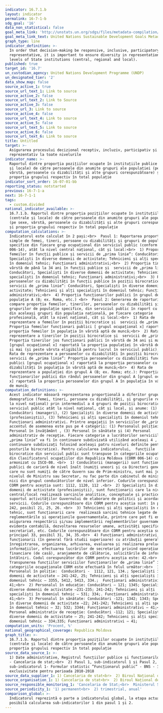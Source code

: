 ```yaml
---
indicator: 16.7.1.b
layout: indicator
permalink: 16-7-1-b
sdg_goal: '16'
data_non_statistical: false
goal_meta_link: 'http://unstats.un.org/sdgs/files/metadata-compilation/Metadata-Goal-16.pdf'
goal_meta_link_text: United Nations Sustainable Development Goals Metadata (PDF 4.0 MB)
graph_type: line
indicator_definition: >-
  In order that decision-making be responsive, inclusive, participatory and
  representative, it is important to ensure diversity in representation at all
  levels of State institutions (central, regional and local).
published: true
target_id: '16.7'
un_custodian_agency: United Nations Development Programme (UNDP)
un_designated_tier: '2'
data_show_map: false
source_active_1: true
source_url_text_1: Link to source
source_active_2: false
source_url_text_2: Link to Source
source_active_3: false
source_url_3: Link to source
source_active_4: false
source_url_text_4: Link to source
source_active_5: false
source_url_text_5: Link to source
source_active_6: false
source_url_text_6: Link to source
title: Untitled
target: >-
  Asigurarea procesului decizional receptiv, incluziv, participativ și
  reprezentativ la toate nivelurile
indicator_name: >-
  Raportul dintre proporția pozițiilor ocupate în instituțiile publice (centrale
  și locale) de către persoanele din anumite grupuri ale populației (pe sexe,
  vârstă, persoanele cu dizabilități și alte grupuri corespunzătoare) și
  proporția grupului respectiv în total populație
indicator_sort_order: 16-07-01-bb
reporting_status: notstarted
previous: 16-7-1-a
next: 16-7-1-1
tags:
  - custom.divided
national_indicator_available: >-
  16.7.1.b. Raportul dintre proporția pozițiilor ocupate în instituțiile publice
  (centrale și locale) de către persoanele din anumite grupuri ale populației
  (pe sexe, vârstă, persoanele cu dizabilități și alte grupuri corespunzătoare)
  și proporția grupului respectiv în total populație
computation_calculations: >-
  Indicatorul este calculat în 2 pași:<br>  Pasul 1: Raportarea proporțiilor
  simple de femei, tineri, persoane cu dizabilități și grupuri de populație
  specifice din fiecare grup ocupațional din serviciul public (conform CORM
  006-14), atât la nivel central național, cât și local:<br>  1) Proporția
  femeilor în funcții publice și servicii de „prima linie”: Conducători,
  Specialiști în diverse domenii de activitate; Tehnicieni și alți specialiști
  în domeniul tehnic; Funcționari administrativi;<br>  2) Proporția tinerilor în
  vârstă de până la 34 ani în funcții publice și  servicii de „prima linie”:
  Conducători, Specialiști în diverse domenii de activitate; Tehnicieni și alți
  specialiști în domeniul tehnic; Funcționari administrativi;<br>  3) Proporția
  persoanelor cu dizabilități în funcții publice în poziții birocratice și 
  servicii de „prima linie”: Conducători, Specialiști în diverse domenii de
  activitate; Tehnicieni și alți specialiști în domeniul tehnic; Funcționari
  administrativi;<br>  4) Proporția funcționarilor publici în grupul de
  populație A (B; ex. Roma, etc.) <br>  Pasul 2: Generarea de raporturi care să
  compare proporția femeilor, tinerilor, persoanelor cu dizabilități și
  grupurilor de populație specifice, din serviciul public în raport cu proporția
  din aceleași grupuri din populația națională, pe fiecare categorie
  profesională, atât la nivel național, cât și local:<br>  1) Rata de
  reprezentare a femeilor în poziții birocratice și  servicii de „prima linie”:
  Proporția femeilor funcționari publici [ grupul ocupațional x] raportată la
  proporția femeilor în populația în vârstă aptă de muncă;<br>  2) Rata de
  reprezentare a tinerilor în poziții birocratice și  servicii de „prima linie”:
  Proporția tinerilor jos funcționari publici în vârstă de 34 ani și mai jos
  [grupul ocupațional x] raportată la proporția populației în vârstă de 34 ani
  și mai (și peste vârsta eligibilă pentru lucrul în serviciul public);<br>  3)
  Rata de reprezentare a persoanelor cu dizabilități în poziții birocratice și 
  servicii de „prima linie”: Proporția persoanelor cu dizabilități funcționari
  publici [grupul ocupațional x] raportată la proporția persoanelor cu
  dizabilități în populația în vârstă aptă de muncă;<br>  4) Rata de
  reprezentare a populației din grupul A (B; ex. Roma; etc.): Proporția
  funcționarilor publici din rândul persoanelor din grupul A [grupul ocupațional
  x] raportată la proporția persoanelor din grupul A în populația în vârstă aptă
  de muncă;
computation_definitions: >-
  Acest indicator măsoară reprezentarea proporțională a diferitor grupuri
  demografice (femei, tineri, persoane cu dizabilități, și grupurile relevante
  la nivel național) prin intermediul a 4 grupuri de poziții birocratice în
  serviciul public atât la nivel național, cât și local, și anume: (1)
  Conducători (manageri), (2) Specialiști în diverse domenii de activitate
  (profesioniștii), (3) Tehnicieni și alți specialiști în domeniul tehnic și (4)
  Funcționari administrativi. Printre angajații în serviciilor de „prima-linie”
  accentul de asemenea este pus pe 4 categorii: (1) Personalul poliției , (2)
  Personal în învățământ , (3) Personal în sănătate și (4) Personal
  administrativ de recepție. Fiecare categorie a lucrătorilor serviciilor de
  „prima linie” va fi în continuare subdivizată utilizând aceleași 4 , în
  continuare subdivizați folosind aceleași patru niveluri definite pentru
  posturile birocratice). Pentru calcularea indicatorului,  funcțiile
  birocratice din serviciul public sunt transpuse în categoriile ocupaționale
  din Clasificatorul ocupațiilor din Republica Moldova (CORM 006-14) care este
  armonizat cu ISCO-08. <br>  1) Conducătorii (managerii) sunt funcționarii
  publici de carieră de nivel înalt (numiți uneori și ca Directori generali),
  care nu sunt numiți de către Guvern sau de Prim-ministru, sunt mai jos de
  nivelul de Ministru sau Secretar, nu fac parte din cabinetul de miniștri, și
  nici din grupul conducătorilor de nivel inferior. Codurile corespunzătoare din
  CORM pentru aceștia sunt: 1112, 1120, 112 .<br>  2) Specialiști în diverse
  domenii de activitate (profesioniștii), sunt funcționarii care la nivel
  central/local realizează sarcinile analitice, conceptuale și practice pentru
  suportul activităților Guvernului de elaborare de politici și acordare de
  servicii. Codurile corespunzătoare din CORM pentru aceștia sunt: în principal
  242, posibil 21, 25, 26. <br>  3) Tehnicieni și alți specialiști în domeniul
  tehnic, sunt funcționarii care  realizează sarcini tehnice legate de
  reglementările și operațiunile guvernamentale, printre care pot fi enumerate:
  asigurarea respectării și/sau implementării reglementărilor guvernamentale,
  evidența contabilă, dezvoltarea resurselor umane, activități specifice de
  secretariat, etc. Codurile corespunzătoare din CORM pentru aceștia sunt: în
  principal 33, posibil 31, 34, 35.<br>  4) Funcționari administrativi, sunt
  funcționarii (în general fără studii superioare) cu atribuții generale în
  înregistrarea, organizarea, arhivarea, evaluarea și realizarea prelucrarea
  informațiilor, efectuarea lucrărilor de secretariat privind operațiunile
  financiare (de casă), aranjamente de călătorie, solicitările de informații și
  întâlniri. Codul corespunzător din CORM pentru aceștia este: 42.<br> 
  Transpunerea funcțiilor serviciilor funcționarilor de „prima linie” în
  categoriile ocupaționale CORM este efectuată în felul următor:<br>  1)
  Personalul în poliție:  Conducători -  1112, 121, 134.; Specialiști în diverse
  domenii de activitate – 241-242, 25; Tehnicieni și alți specialiști în
  domeniul tehnic – 3355, 5412, 5413, 334.;  Funcționari administrativi –
  41;<br>  2) Personalul în educație: Conducători – 121; 1345; Specialiști în
  diverse domenii de activitate –231-235; 241-242; Tehnicieni și alți
  specialiști în domeniul tehnic – 531; 334;. Funcționari administrativi –
  41;<br>  3) Personalul în sănătate: Conducători -121; 1342; 1343; Specialiști
  în diverse domenii de activitate –22; 241-242; Tehnicieni și alți specialiști
  în domeniul tehnic – 32; 532; 3344; Funcționari administrativi – 41;<br>  4)
  Personal administrativ de recepție: Conducători -112; 121; Specialiști în
  diverse domenii de activitate – 25; 241-242; Tehnicieni și alți specialiști în
  domeniul tehnic – 334;335; Funcționari administrativi – 41;
computation_units: 'Procent, %'
national_geographical_coverage: Republica Moldova
graph_title: >-
  16.7.1.b. Raportul dintre proporția pozițiilor ocupate în instituțiile publice
  (centrale și locale) de către persoanele din anumite grupuri ale populației și
  proporția grupului respectiv în total populație
source_data_source_1: >-
  1) Date administrative, Registrul funcțiilor publice și funcționarilor publici
  - Cancelaria de stat;<br>  2) Pasul 1, sub-indicatorul 1 și Pasul 2,
  sub-indicatorul 1- Formular statistic ”Funcționarul public” - BNS - în
  exclusivitate pentru perioada 2010-2018
source_data_supplier_1: 1) Cancelaria de stat<br>  2) Biroul Național de Statistică
source_organisation_1: 1) Cancelaria de stat<br>  2) Biroul Național de Statistică
source_responsible_monitoring_1: 'Cancelaria de Stat;<br>  Ministerul Sănătății, Muncii și Protecției Sociale'
source_periodicity_1: '1) permanent<br>  2) trimestrial, anual'
comparison_global: >-
  Indicatorul reprezintă o parte a indicatorului global, la etapa actuală fiind
  posibilă calcularea sub-indicatorilor 1 din pasul 1 și 2.
---
```

